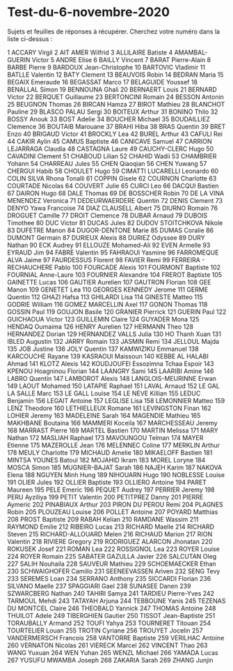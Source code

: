 # Test-du-6-novembre-2020
Sujets et feuilles de réponses à récupérer.
Cherchez votre numéro dans la liste ci-dessus :

1	ACCARY	Virgil
2	AIT AMER	Wilfrid
3	ALLILAIRE	Batiste
4	AMAMBAL-GUERIN	Victor
5	ANDRE	Elise
6	BAILLY	Vincent
7	BARAT	Pierre-Alain
8	BARBE	Pierre
9	BARDOUX	Jean-Christophe
10	BARTOVIC	Vladimir
11	BATLLE	Valentin
12	BATY	Clement
13	BEAUVOIS	Robin
14	BEDRAN	Maria
15	BEGAIX	Emeraude
16	BEGASSAT	Marco
17	BELAGUIDE	Youssef
18	BENALLAL	Simon
19	BENNOUNA	Ghali
20	BERNAERT	Louis
21	BERNARD	Victor
22	BERQUET	Guillaume
23	BERTONCINI	Romain
24	BESSON	Antonin
25	BEUGNON	Thomas
26	BIRCAN	Hamza
27	BIROT	Mathieu
28	BLANCHOT	Pauline
29	BLASCO PALAU	Sergi
30	BOITEUX	Arthur
31	BONINO	Thilo
32	BOSSY	Anouk
33	BOST	Adelie
34	BOUCHER	Michael
35	BOUDAILLIEZ	Clemence
36	BOUTAIB	Marouane
37	BRAHI	Hiba
38	BRAS	Quentin
39	BRET	Enzo
40	BRIGAUD	Victor
41	BROCKLY	Lea
42	BUREL	Arthur
43	CAFULI	Rei
44	CAKIR	Aylin
45	CAMUS	Baptiste
46	CANICAVE	Samuel
47	CARRION LEJARRAGA	Claudia
48	CASTAGNA	Laure
49	CAUCHY-CLERC	Hugo
50	CAVADINI	Clement
51	CHABOUD	Lilian
52	CHAHID	Wadii
53	CHAMBRIER	Yohann
54	CHARREAU	Jules
55	CHEN	Qiaoqian
56	CHEN	Yuwang
57	CHERGUI	Habib
58	CHOULET	Hugo
59	CIMATTI LUCARELLI	Leonardo
60	COLIN SILVA	Rhona Tonalli
61	COPPIN	Gisele
62	COURNON	Charlotte
63	COURTADE	Nicolas
64	COUVERT	Julie
65	CURCI	Leo
66	DACQUI	Bastien
67	DAIRON	Hugo
68	DALE	Thomas
69	DE BOSSCHER	Robin
70	DE LA VINA MENENDEZ	Veronica
71	DEDEURWAERDERE	Quentin
72	DENIS	Clement
73	DENYO	Yawa Francoise
74	DIAZ CLAUSELL	Albert
75	DIURNO	Romain
76	DROGUET	Camille
77	DROIT	Clemence
78	DUBAR	Arnaud
79	DUBOIS	Timothee
80	DUC	Victor
81	DUCAS	Jules
82	DUDOV STOITCHKOVA	Nikole
83	DUFETRE	Manon
84	DUGOR-DENTONE	Marie
85	DUMAS	Coralie
86	DUMONT	Germain
87	DURIEUX	Alexis
88	DURIEZ	Odyssee
89	DURY	Nathan
90	ECK	Audrey
91	ELLOUZE	Mohamed-Ali
92	EVEN	Armelle
93	EYRAUD	Jim
94	FABRE	Valentin
95	FAHRAOUI	Yasmine
96	FARROMEQUE ALVA	Jaime
97	FAURDESSUS	Florent
98	FAVIER	Remi
99	FERREIRA - RECHAUCHERE	Pablo
100	FOURCADE	Alexis
101	FOURMONT	Baptiste
102	FOURNIAL	Anne-Laure
103	FOURNIER	Alexandre
104	FREROT	Baptiste
105	GAINETTE	Lucas
106	GAUTIER	Aurelien
107	GAUTRON	Florian
108	GEE	Manon
109	GENETET	Lea
110	GEORGES KENNEDY	Jerome
111	GERME	Quentin
112	GHAZI	Hafsa
113	GHILARDI	Lisa
114	GINESTE	Matteo
115	GODRIE	William
116	GOMEZ MARCELLIN	Axel
117	GONON	Thomas
118	GOSSIN	Paul
119	GOUJON	Basile
120	GRANIER	Pierrick
121	GUERIN	Paul
122	GUICHAOUA	Victor
123	GUILLEMIN	Claire
124	GUYADER	Mona
125	HENDAQ	Oumaima
126	HENRY	Aurelien
127	HERMANN	Theo
128	HERNANDEZ	Dorian
129	HERNANDEZ VALLS	Julia
130	HO	Thanh Xuan
131	IBLED	Augustin
132	JARRY	Romain
133	JASMIN	Remi
134	JELLOUL	Majda
135	JOB	Justine
136	JOLY	Quentin
137	KAMWIZIKU	Emmanuel
138	KARCOUCHE	Rayane
139	KASRAOUI	Maissoun
140	KEBBE AL HALABI	Ahmad
141	KLOTZ	Alexis
142	KOUDJOUFEI	Essozimna Tchaa Espoir
143	KPENOU	Hoagninou Florian
144	LAANGRY	Sami
145	LAARIBI	Amine
146	LABRO	Quentin
147	LAMBOROT	Alexis
148	LANGLOIS-MEURINNE	Erwan
149	LAOUT	Mohamed
150	LATAPIE	Raphael
151	LAVAL	Arnaud
152	LE GAL LA SALLE	Marc
153	LE GALL	Louise
154	LE NEVE	Killian
155	LEDUC	Benjamin
156	LEGAIT	Antoine
157	LEGLISE	Lisa
158	LEMONNIER	Matteo
159	LENZ	Theodore
160	LETHIELLEUX	Romane
161	LEVINGSTON	Finan
162	LOHIER	Jeremy
163	MADELEINE	Sarah
164	MAGENDIE	Mathieu
165	MAKHBANE	Boutaina
166	MAMMERI	Koceila
167	MARCHESSEAU	Jeremy
168	MARRAST	Pierre
169	MARTEL	Bastien
170	MARTIN	Melissa
171	MARY	Nathan
172	MASLIAH	Raphael
173	MAVOUNGOU	Telman
174	MAYER	Etienne
175	MAZEROLLE	Jean
176	MELENNEC	Coline
177	MERKLIN	Arthur
178	MEULY	Charlotte
179	MICHAUD	Amelie
180	MIKAELOFF	Bastien
181	MINTSA YOUNES	Batoul
182	MOJAHID	Ikram
183	MOREL	Loryne
184	MOSCA	Simon
185	MUGNIER-BAJAT	Sarah
186	NAJEH	Karim
187	NAKOVA	Elena
188	NGUYEN	Minh Hung
189	NIHOUARN	Hugo
190	NOBLESSE	Louise
191	OLIER	Jules
192	OLLIER	Baptiste
193	OLLIERO	Antoine
194	PARET	Maureen
195	PELE	Emeric
196	PEQUET	Audrey
197	PERRIER	Jeremy
198	PERU	Ayziliya
199	PETIT	Valentin
200	PETITPREZ	Danny
201	PIERRE	Aymeric
202	PINABIAUX	Arthur
203	PIRON DU PEROU	Remi
204	PLAGNES	Robin
205	PLOUZEAU	Louise
206	POLLET	Antoine
207	POYARD	Matthias
208	PROST	Baptiste
209	RABAH	Kelian
210	RAMDANE	Wassim
211	RAYMOND	Emilie
212	RIBEIRO	Lucas
213	RICHARD	Maelle
214	RICHARD	Steven
215	RICHARD-ALLOUARD	Melen
216	RICHAUD	Marion
217	RION	Valentin
218	RIVIERE	Gregory
219	RODRIGUEZ ALARCON	Jhonatan
220	ROKUSEK	Josef
221	ROMAN	Lea
222	ROSSIGNOL	Lea
223	ROYER	Louise
224	ROYER	Romain
225	SABATER GAZULLA	Javier
226	SALCUTAN	Oleg
227	SALIH	Nouhaila
228	SAUVEUR	Mathieu
229	SCHOEMAECKER	Ethan
230	SCHWAIGHOFER	Camillo
231	SEENEEVASSEN	Ariven
232	SENG	Tevy
233	SEREMES	Loan
234	SERRANO	Anthony
235	SICCARDI	Florian
236	SILVANO	Maelle
237	SPAGGIARI	Gael
238	SUNASEE	Danen
239	SZWARCBERG	Nathan
240	TAHIRI	Samya
241	TARDIEU	Pierre-Yves
242	TARMOUL	Mehdi
243	TATAYAH	Arjuna
244	TEBBOUNE	Yanis
245	TEZENAS DU MONTCEL	Claire
246	THEOBALD	Yannick
247	THOMAS	Antoine
248	THUILOT	Adele
249	TIBERGHIEN	Gautier
250	TISSOT	Jean-Baptiste
251	TORAUBALLY	Armand
252	TOUFI	Yahya
253	TOURNERET	Titouan
254	TOURTELIER	Louan
255	TROTIN	Cyriane
256	TROUYET	Jocelin
257	VANDERMERSCH	Francois
258	VANTORRE	Baptiste
259	VERILHAC	Antoine
260	VERNATON	Nicolas
261	VIERECK	Marcel
262	VINCENT	Thao
263	WANG	Yuxuan
264	WEN	Yuhan
265	WENZL	Michael
266	YAMADA	Lucas
267	YUSUFU MWAMBA	Joseph
268	ZAKARIA	Sarah
269	ZHANG	Junjin
